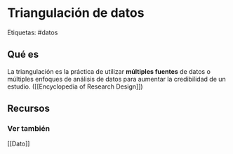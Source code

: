 # Triangulación de datos
Etiquetas: #datos

## Qué es
La triangulación es la práctica de utilizar **múltiples fuentes** de datos o múltiples enfoques de análisis de datos para aumentar la credibilidad de un estudio. ([[Encyclopedia of Research Design]])

## Recursos
### Ver también
[[Dato]]